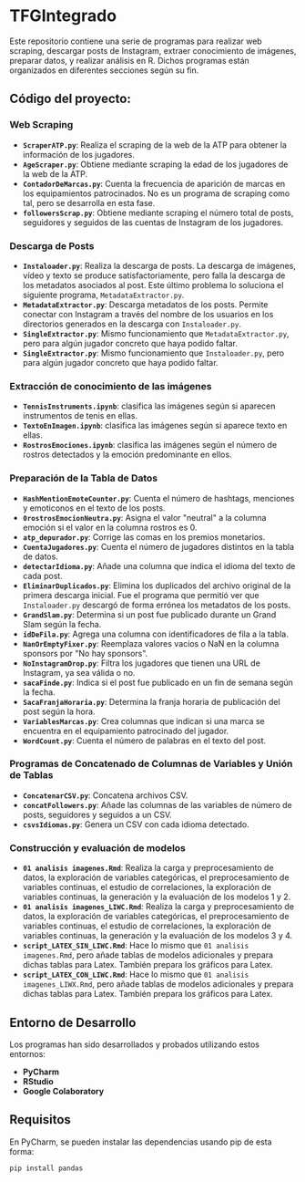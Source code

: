 # TFGIntegrado

Este repositorio contiene una serie de programas para realizar web scraping, descargar posts de Instagram, extraer conocimiento de imágenes, preparar datos, y realizar análisis en R. Dichos programas están organizados en diferentes secciones según su fin.

## Código del proyecto:

### Web Scraping

- **`ScraperATP.py`**: Realiza el scraping de la web de la ATP para obtener la información de los jugadores.
- **`AgeScraper.py`**: Obtiene mediante scraping la edad de los jugadores de la web de la ATP.
- **`ContadorDeMarcas.py`**: Cuenta la frecuencia de aparición de marcas en los equipamientos patrocinados. No es un programa de scraping como tal, pero se desarrolla en esta fase.
- **`followersScrap.py`**: Obtiene mediante scraping el número total de posts, seguidores y seguidos de las cuentas de Instagram de los jugadores.

### Descarga de Posts

- **`Instaloader.py`**: Realiza la descarga de posts. La descarga de imágenes, vídeo y texto se produce satisfactoriamente, pero falla la descarga de los metadatos asociados al post. Este último problema lo soluciona el siguiente programa, `MetadataExtractor.py`. 
- **`MetadataExtractor.py`**: Descarga metadatos de los posts. Permite conectar con Instagram a través del nombre de los usuarios en los directorios generados en la descarga con `Instaloader.py`.
- **`SingleExtractor.py`**: Mismo funcionamiento que `MetadataExtractor.py`, pero para algún jugador concreto que haya podido faltar.
- **`SingleExtractor.py`**: Mismo funcionamiento que `Instaloader.py`, pero para algún jugador concreto que haya podido faltar.

### Extracción de conocimiento de las imágenes

- **`TennisInstruments.ipynb`**: clasifica las imágenes según si aparecen instrumentos de tenis en ellas.
- **`TextoEnImagen.ipynb`**: clasifica las imágenes según si aparece texto en ellas.
- **`RostrosEmociones.ipynb`**: clasifica las imágenes según el número de rostros detectados y la emoción predominante en ellos.

### Preparación de la Tabla de Datos

- **`HashMentionEmoteCounter.py`**: Cuenta el número de hashtags, menciones y emoticonos en el texto de los posts.
- **`0rostrosEmocionNeutra.py`**: Asigna el valor "neutral" a la columna emoción si el valor en la columna rostros es 0.
- **`atp_depurador.py`**: Corrige las comas en los premios monetarios.
- **`CuentaJugadores.py`**: Cuenta el número de jugadores distintos en la tabla de datos.
- **`detectarIdioma.py`**: Añade una columna que indica el idioma del texto de cada post.
- **`EliminarDuplicados.py`**: Elimina los duplicados del archivo original de la primera descarga inicial. Fue el programa que permitió ver que `Instaloader.py` descargó de forma errónea los metadatos de los posts.
- **`GrandSlam.py`**: Determina si un post fue publicado durante un Grand Slam según la fecha.
- **`idDeFila.py`**: Agrega una columna con identificadores de fila a la tabla.
- **`NanOrEmptyFixer.py`**: Reemplaza valores vacíos o NaN en la columna sponsors por "No hay sponsors".
- **`NoInstagramDrop.py`**: Filtra los jugadores que tienen una URL de Instagram, ya sea válida o no.
- **`sacaFinde.py`**: Indica si el post fue publicado en un fin de semana según la fecha.
- **`SacaFranjaHoraria.py`**: Determina la franja horaria de publicación del post según la hora.
- **`VariablesMarcas.py`**: Crea columnas que indican si una marca se encuentra en el equipamiento patrocinado del jugador.
- **`WordCount.py`**: Cuenta el número de palabras en el texto del post.

### Programas de Concatenado de Columnas de Variables y Unión de Tablas

- **`ConcatenarCSV.py`**: Concatena archivos CSV.
- **`concatFollowers.py`**: Añade las columnas de las variables de número de posts, seguidores y seguidos a un CSV.
- **`csvsIdiomas.py`**: Genera un CSV con cada idioma detectado.

### Construcción y evaluación de modelos

- **`01 analisis imagenes.Rmd`**: Realiza la carga y preprocesamiento de datos, la exploración de variables categóricas, el preprocesamiento de variables continuas, el estudio de correlaciones, la exploración de variables continuas, la generación y la evaluación de los modelos 1 y 2.
- **`01 analisis imagenes_LIWC.Rmd`**: Realiza la carga y preprocesamiento de datos, la exploración de variables categóricas, el preprocesamiento de variables continuas, el estudio de correlaciones, la exploración de variables continuas, la generación y la evaluación de los modelos 3 y 4.
- **`script_LATEX_SIN_LIWC.Rmd`**: Hace lo mismo que `01 analisis imagenes.Rmd`, pero añade tablas de modelos adicionales y prepara dichas tablas para Latex. También prepara los gráficos para Latex.
- **`script_LATEX_CON_LIWC.Rmd`**: Hace lo mismo que `01 analisis imagenes_LIWX.Rmd`, pero añade tablas de modelos adicionales y prepara dichas tablas para Latex. También prepara los gráficos para Latex.
## Entorno de Desarrollo

Los programas han sido desarrollados y probados utilizando estos entornos:

- **PyCharm**
- **RStudio**
- **Google Colaboratory**

## Requisitos

 
En PyCharm, se pueden instalar las dependencias usando pip de esta forma:

```bash
pip install pandas 

 
